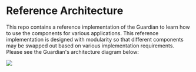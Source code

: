 # Reference Architecture

This repo contains a reference implementation of the Guardian to learn how to use the components for various applications. This reference implementation is designed with modularity so that different components may be swapped out based on various implementation requirements. Please see the Guardian's architecture diagram below:

![](../.gitbook/assets/reference\_architecture.png)
